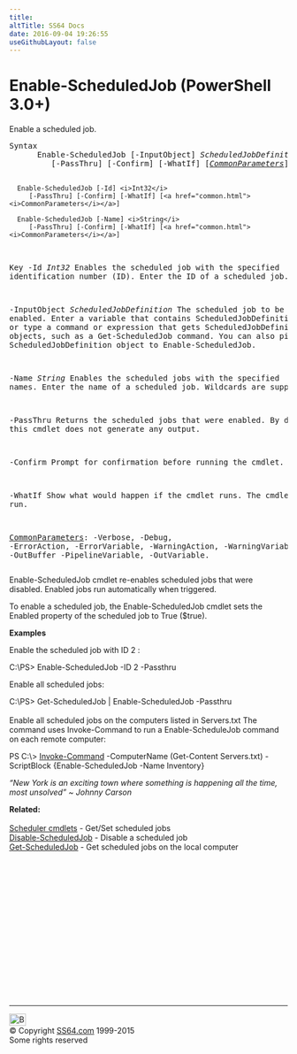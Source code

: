```yaml
---
title:
altTitle: SS64 Docs
date: 2016-09-04 19:26:55
useGithubLayout: false
---
```

<!-- #BeginLibraryItem "/Library/head_ps.lbi" --><!-- #EndLibraryItem --><h1>Enable-ScheduledJob (PowerShell 3.0+)</h1> 
<p>Enable a scheduled job.</p>
<pre>Syntax
      Enable-ScheduledJob [-InputObject] <i>ScheduledJobDefinition</i>
         [-PassThru] [-Confirm] [-WhatIf] [<a href="common.html"><i>CommonParameters</i></a>]

      Enable-ScheduledJob [-Id] <i>Int32</i>
         [-PassThru] [-Confirm] [-WhatIf] [<a href="common.html"><i>CommonParameters</i></a>]

      Enable-ScheduledJob [-Name] <i>String</i>
         [-PassThru] [-Confirm] [-WhatIf] [<a href="common.html"><i>CommonParameters</i></a>]

Key
   -Id <i>Int32</i>
       Enables the scheduled job with the specified identification number (ID).
       Enter the ID of a scheduled job.

   -InputObject <i>ScheduledJobDefinition</i>
       The scheduled job to be enabled.
       Enter a variable that contains ScheduledJobDefinition objects or type a
       command or expression that gets ScheduledJobDefinition objects, such as
       a Get-ScheduledJob command.
       You can also pipe a ScheduledJobDefinition object to Enable-ScheduledJob.

   -Name <i>String</i>
       Enables the scheduled jobs with the specified names.
       Enter the name of a scheduled job. Wildcards are supported.

   -PassThru
       Returns the scheduled jobs that were enabled.
       By default, this cmdlet does not generate any output.

   -Confirm
       Prompt for confirmation before running the cmdlet.

   -WhatIf
       Show what would happen if the cmdlet runs. The cmdlet is not run.

   <a href="common.html">CommonParameters</a>:
       -Verbose, -Debug, -ErrorAction, -ErrorVariable, -WarningAction, -WarningVariable,
       -OutBuffer -PipelineVariable, -OutVariable.</pre>
<p>Enable-ScheduledJob cmdlet re-enables scheduled jobs that were disabled. Enabled jobs run automatically when triggered.</p>
<p>To enable a scheduled job, the Enable-ScheduledJob cmdlet sets the Enabled property of the scheduled job to True      ($true).</p>
<p><b>Examples</b></p>
<p>Enable the scheduled job with ID 2 :</p>
<p><span class="code">C:\PS&gt; Enable-ScheduledJob -ID 2 -Passthru</span></p>
<p>Enable all scheduled jobs:</p>
<p><span class="code"> C:\PS&gt; Get-ScheduledJob | Enable-ScheduledJob -Passthru</span><br>
<br>
Enable all scheduled jobs on the computers listed in <span class="code">Servers.txt</span> The command uses       Invoke-Command to run a Enable-ScheduleJob command on each remote computer:</p>
<p class="code">PS C:\&gt; <a href="invoke-command.html">Invoke-Command</a> -ComputerName (Get-Content Servers.txt) -ScriptBlock {Enable-ScheduledJob -Name Inventory}</p>
<p class="quote"><i>“New York is an exciting town where something is happening all the time, most unsolved” ~  Johnny Carson</i></p><p><b>Related:</b><br>
<br>
<a href="scheduler.html">Scheduler cmdlets</a> - Get/Set scheduled jobs<br>
<a href="disable-scheduledjob.html">Disable-ScheduledJob</a> - Disable a scheduled job <br>
<a href="get-scheduledjob.html">Get-ScheduledJob</a> - Get scheduled jobs on the local computer<br>
</p><!-- #BeginLibraryItem "/Library/foot_ps.lbi" --><p>
<!-- PowerShell300 -->
<ins class="adsbygoogle" style="display:inline-block;width:300px;height:250px" data-ad-client="ca-pub-6140977852749469" data-ad-slot="6253539900"></ins>
<script>
(adsbygoogle = window.adsbygoogle || []).push({});
</script></p>
<hr>
<div id="bl" class="footer"><a href="enable-scheduledjob.html#"><img src="../images/top.png" width="30" height="22" alt="Back to the Top"></a></div>
<div id="br" class="footer, tagline">© Copyright <a href="http://ss64.com/">SS64.com</a> 1999-2015<br>
Some rights reserved</div><!-- #EndLibraryItem -->


